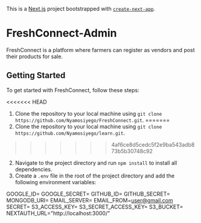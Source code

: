 This is a [Next.js](https://nextjs.org/) project bootstrapped with [`create-next-app`](https://github.com/vercel/next.js/tree/canary/packages/create-next-app).

# FreshConnect-Admin

FreshConnect is a platform where farmers can register as vendors and post their products for sale.

## Getting Started

To get started with FreshConnect, follow these steps:

<<<<<<< HEAD
1. Clone the repository to your local machine using `git clone https://github.com/Nyamosiyego/FreshConnect.git`.
=======
1. Clone the repository to your local machine using `git clone https://github.com/Nyamosiyego/learn.git`.
>>>>>>> 4af6ce8d5cedc5f2e9ba543adb873b5b30748c92
2. Navigate to the project directory and run `npm install` to install all dependencies.
3. Create a `.env` file in the root of the project directory and add the following environment variables:


GOOGLE_ID=
GOOGLE_SECRET=
GITHUB_ID=
GITHUB_SECRET=
MONGODB_URI=
EMAIL_SERVER=
EMAIL_FROM=user@gmail.com
SECRET=
S3_ACCESS_KEY=
S3_SECRET_ACCESS_KEY=
S3_BUCKET=
NEXTAUTH_URL="http://localhost:3000/"

